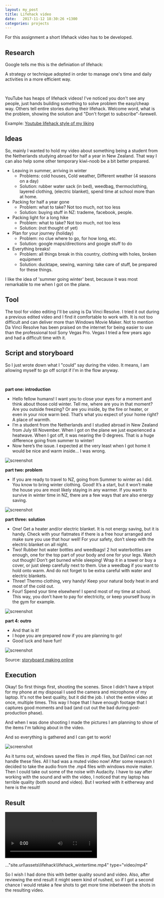 ```yaml
---
layout: my_post
title: Lifehack video
date:   2017-11-12 18:30:26 +1300
categories: projects
---
```


For this assignment a short lifehack video has to be developed. 

## Research 

Google tells me this is the definiation of lifehack:

A strategy or technique adopted in order to manage one's time and daily activities in a more efficient way.

<br>

YouTube has heaps of lifehack videos! I've noticed you don't see any people, just hands building something to solve problem the easy/cheap way. Others tell entire stories during their lifehack. Welcome word, what is the problem, showing the solution and "Don't forget to subscribe"-farewell.

Example: [Youtube lifehack style of my liking](	https://www.youtube.com/watch?v=ZVmsiskjPgI)

## Ideas

So, mainly I wanted to hold my video about something being a student from the Netherlands studying abroad for half a year in New Zealand. That way I can also help some other temporary kiwi-noob be a bit better prepared. 

+ Leaving in summer, arriving in winter
  - Problems: cold houses, Cold weather, Different weather (4 seasons on a day)
  - Solution: rubber water sack (in bed), weedbag, thermoclothing, layered clothing, (electric blanket), spend time at school more than at home.
+ Packing for half a year gone
  - Problem: what to take? Not too much, not too less
  - Solution: buying stuff in NZ: trademe, facebook, people.
+ Packing light for a long hike
  - Problem: what to take? Not too much, not too less
  - Solution: (not thought of yet)
+ Plan for your journey (holiday)  
  - Problem: no clue where to go, for how long, etc. 
  - Solution: google maps/directions and google stuff to do 
+ Everything breaks!
  - Problem: all things break in this country, clothing with holes, broken equipment
  - Solution: ducktape, sewing, warning: take care of stuff, be prepared for these things.

I like the idea of 'summer going winter' best, because it was most remarkable to me when I got on the plane. 

## Tool

The tool for video editing I'll be using is Da Vinci Resolve. I tried it out during a previous edited video and I find it comfortable to work with. It is not too difficult and can deliver more than Windows Movie Maker. Not to mention Da Vinci Resolve has been praised on the internet for being easier to use than the professional tool Sony Vegas Pro. Vegas I tried a few years ago and had a difficult time with it.

## Script and storyboard

So I just wrote down what I "could" say during the video. It means, I am allowing myself to go off script if I'm in the flow anyway. 

<br>

**part one: introduction**

+ Hello fellow humans! I want you to close your eyes for a moment and think about those cold winter. Tell me, where are you in that moment? Are you outside freezing? Or are you inside, by the fire or heater, or even in your nice warm bed. That’s what you expect of your home right? A place of warmth. 
+ I’m a student from the Netherlands and I studied abroad in New Zealand from July till November. When I got on the plane we just experienced a heatwave. When I got off, it was nearing the 0 degrees. That is a huge difference going from summer to winter! 
+ Now here’s the issue. I expected at the very least when I got home it would be nice and warm inside… I was wrong. 

![screenshot]({{site.url}}\assets\lifehack\screenshots\storyboard_1.JPG)

**part two: problem**

+ If you are ready to travel to NZ, going from Summer to winter as I did. You know to bring winter clothing. Good! It’s a start, but it won’t make the house you are most likely staying in any warmer. If you want to survive in winter time in NZ, there are a few ways that are also energy saving.

![screenshot]({{site.url}}\assets\lifehack\screenshots\storyboard_1.JPG)

**part three: solution**

+ One! Get a heater and/or electric blanket. It is not energy saving, but it is handy. Check with your flatmates if there is a free hour arranged and make sure you use that hour well! For your safety, don’t sleep with the electric blanket on all night. 
+ Two! Rubber hot water bottles and weedbags! 2 hot waterbottles are enough, one for the top part of your body and one for your legs. Watch out though! Don’t get burned while sleeping! Wrap it in a towel or buy a cover, or just sleep carefully next to them. Use a weedbag if you want to hold onto warm. And do not forget to be extra careful with water and electric blankets. 
+ Three! Thermo clothing, very handy! Keep your natural body heat in and most of the cold out.
+ Four! Spend your time elsewhere! I spend most of my time at school. This way, you don’t have to pay for electricity, or keep yourself busy in the gym for example. 

![screenshot]({{site.url}}\assets\lifehack\screenshots\storyboard_2.JPG)

**part 4: outro**

+ And that is it! 
+ I hope you are prepared now if you are planning to go!
+ Good luck and have fun!

![screenshot]({{site.url}}\assets\lifehack\screenshots\storyboard_1.jpg)

Source: [storyboard making online](http://www.storyboardthat.com/)

## Execution

Okay! So first things first, shooting the scenes. Since I didn't have a tripot for my phone at my disposal I used the camera and microphone of my laptop. It's not the best quality, but it did the job. I shot the entire video at once, multiple times. This way I hope that I have enough footage that I captures good moments and bad (and cut out the bad during post-production phase).

And when I was done shooting I made the pictures I am planning to show of the items I'm talking about in the video. 

And so everything is gathered and I can get to work! 

![screenshot]({{site.url}}\assets\lifehack\screenshots\screenshot_1.JPG)

As it turns out, windows saved the files in .mp4 files, but DaVinci can not handle these files. All I had was a muted video now! After some research I decided to take the audio from the .mp4 files with windows movie maker. Then I could take out some of the noise with Audacity. I have to say after working with the sound and with the video, I noticed that my laptop has terrible quality (both sound and video). But I worked with it eitherway and here is the result!

## Result

<video controls>
  <source src="http://dw.convertfiles.com/files/0879245001510565834/lifehack_wintertime.mp4">
  Your browser does not support HTML5 video.
</video>

..."site.url\assets\lifehack\lifehack_wintertime.mp4" type="video/mp4"

So I wish I had done this with better quality sound and video. Also, after reviewing the end result it might seem kind of rushed, so if I got a second chance I would retake a few shots to get more time inbetween the shots in the resulting video.

<br>
